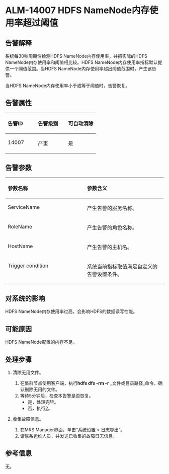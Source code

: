 # ALM-14007 HDFS NameNode内存使用率超过阈值<a name="alm_14007"></a>

## 告警解释<a name="zh-cn_topic_0191813906_section439002"></a>

系统每30秒周期性检测HDFS NameNode内存使用率，并把实际的HDFS NameNode内存使用率和阈值相比较。HDFS NameNode内存使用率指标默认提供一个阈值范围。当HDFS NameNode内存使用率超出阈值范围时，产生该告警。

当HDFS NameNode内存使用率小于或等于阈值时，告警恢复。

## 告警属性<a name="zh-cn_topic_0191813906_section3951024"></a>

<a name="zh-cn_topic_0191813906_table40578897"></a>
<table><thead align="left"><tr id="zh-cn_topic_0191813906_row57539933"><th class="cellrowborder" valign="top" width="33.33333333333333%" id="mcps1.1.4.1.1"><p id="zh-cn_topic_0191813906_p30222983"><a name="zh-cn_topic_0191813906_p30222983"></a><a name="zh-cn_topic_0191813906_p30222983"></a>告警ID</p>
</th>
<th class="cellrowborder" valign="top" width="33.33333333333333%" id="mcps1.1.4.1.2"><p id="zh-cn_topic_0191813906_p32142578"><a name="zh-cn_topic_0191813906_p32142578"></a><a name="zh-cn_topic_0191813906_p32142578"></a>告警级别</p>
</th>
<th class="cellrowborder" valign="top" width="33.33333333333333%" id="mcps1.1.4.1.3"><p id="zh-cn_topic_0191813906_p53412038"><a name="zh-cn_topic_0191813906_p53412038"></a><a name="zh-cn_topic_0191813906_p53412038"></a>可自动清除</p>
</th>
</tr>
</thead>
<tbody><tr id="zh-cn_topic_0191813906_row31407785"><td class="cellrowborder" valign="top" width="33.33333333333333%" headers="mcps1.1.4.1.1 "><p id="zh-cn_topic_0191813906_p61002694"><a name="zh-cn_topic_0191813906_p61002694"></a><a name="zh-cn_topic_0191813906_p61002694"></a>14007</p>
</td>
<td class="cellrowborder" valign="top" width="33.33333333333333%" headers="mcps1.1.4.1.2 "><p id="zh-cn_topic_0191813906_p42271171"><a name="zh-cn_topic_0191813906_p42271171"></a><a name="zh-cn_topic_0191813906_p42271171"></a>严重</p>
</td>
<td class="cellrowborder" valign="top" width="33.33333333333333%" headers="mcps1.1.4.1.3 "><p id="zh-cn_topic_0191813906_p1412808"><a name="zh-cn_topic_0191813906_p1412808"></a><a name="zh-cn_topic_0191813906_p1412808"></a>是</p>
</td>
</tr>
</tbody>
</table>

## 告警参数<a name="zh-cn_topic_0191813906_section35559222"></a>

<a name="zh-cn_topic_0191813906_table47328638"></a>
<table><thead align="left"><tr id="zh-cn_topic_0191813906_row27247099"><th class="cellrowborder" valign="top" width="50%" id="mcps1.1.3.1.1"><p id="zh-cn_topic_0191813906_p59531373"><a name="zh-cn_topic_0191813906_p59531373"></a><a name="zh-cn_topic_0191813906_p59531373"></a>参数名称</p>
</th>
<th class="cellrowborder" valign="top" width="50%" id="mcps1.1.3.1.2"><p id="zh-cn_topic_0191813906_p57311924"><a name="zh-cn_topic_0191813906_p57311924"></a><a name="zh-cn_topic_0191813906_p57311924"></a>参数含义</p>
</th>
</tr>
</thead>
<tbody><tr id="zh-cn_topic_0191813906_row11754296"><td class="cellrowborder" valign="top" width="50%" headers="mcps1.1.3.1.1 "><p id="zh-cn_topic_0191813906_p12573920"><a name="zh-cn_topic_0191813906_p12573920"></a><a name="zh-cn_topic_0191813906_p12573920"></a>ServiceName</p>
</td>
<td class="cellrowborder" valign="top" width="50%" headers="mcps1.1.3.1.2 "><p id="zh-cn_topic_0191813906_p11854613"><a name="zh-cn_topic_0191813906_p11854613"></a><a name="zh-cn_topic_0191813906_p11854613"></a>产生告警的服务名称。</p>
</td>
</tr>
<tr id="zh-cn_topic_0191813906_row39582655"><td class="cellrowborder" valign="top" width="50%" headers="mcps1.1.3.1.1 "><p id="zh-cn_topic_0191813906_p52078514"><a name="zh-cn_topic_0191813906_p52078514"></a><a name="zh-cn_topic_0191813906_p52078514"></a>RoleName</p>
</td>
<td class="cellrowborder" valign="top" width="50%" headers="mcps1.1.3.1.2 "><p id="zh-cn_topic_0191813906_p57610085"><a name="zh-cn_topic_0191813906_p57610085"></a><a name="zh-cn_topic_0191813906_p57610085"></a>产生告警的角色名称。</p>
</td>
</tr>
<tr id="zh-cn_topic_0191813906_row48728718"><td class="cellrowborder" valign="top" width="50%" headers="mcps1.1.3.1.1 "><p id="zh-cn_topic_0191813906_p54712068"><a name="zh-cn_topic_0191813906_p54712068"></a><a name="zh-cn_topic_0191813906_p54712068"></a>HostName</p>
</td>
<td class="cellrowborder" valign="top" width="50%" headers="mcps1.1.3.1.2 "><p id="zh-cn_topic_0191813906_p2492560"><a name="zh-cn_topic_0191813906_p2492560"></a><a name="zh-cn_topic_0191813906_p2492560"></a>产生告警的主机名。</p>
</td>
</tr>
<tr id="zh-cn_topic_0191813906_row22433040"><td class="cellrowborder" valign="top" width="50%" headers="mcps1.1.3.1.1 "><p id="zh-cn_topic_0191813906_p5136981"><a name="zh-cn_topic_0191813906_p5136981"></a><a name="zh-cn_topic_0191813906_p5136981"></a>Trigger condition</p>
</td>
<td class="cellrowborder" valign="top" width="50%" headers="mcps1.1.3.1.2 "><p id="zh-cn_topic_0191813906_p13442339"><a name="zh-cn_topic_0191813906_p13442339"></a><a name="zh-cn_topic_0191813906_p13442339"></a>系统当前指标取值满足自定义的告警设置条件。</p>
</td>
</tr>
</tbody>
</table>

## 对系统的影响<a name="zh-cn_topic_0191813906_section51597550"></a>

HDFS NameNode内存使用率过高，会影响HDFS的数据读写性能。

## 可能原因<a name="zh-cn_topic_0191813906_section61724767"></a>

HDFS NameNode配置的内存不足。

## 处理步骤<a name="zh-cn_topic_0191813906_section18651996"></a>

1.  清除无用文件。
    1.  在集群节点使用客户端，执行**hdfs dfs -rm -r** _文件或目录路径_命令，确认删除无用的文件。
    2.  等待5分钟后，检查本告警是否恢复。
        -   是，处理完毕。
        -   否，执行[2](#zh-cn_topic_0191813906_li572522141314)。

2.  <a name="zh-cn_topic_0191813906_li572522141314"></a>收集故障信息。
    1.  在MRS Manager界面，单击“系统设置 \> 日志导出”。
    2.  请联系运维人员，并发送已收集的故障日志信息。


## 参考信息<a name="zh-cn_topic_0191813906_section33650236"></a>

无。

